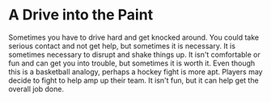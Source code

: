 # A Drive into the Paint


Sometimes you have to drive hard and get knocked around.  You could take serious contact and not get help, but sometimes it is necessary.  It is sometimes necessary to disrupt and shake things up.  It isn't comfortable or fun and can get you into trouble, but sometimes it is worth it.  Even though this is a basketball analogy, perhaps a hockey fight is more apt.  Players may decide to fight to help amp up their team.  It isn't fun, but it can help get the overall job done.
